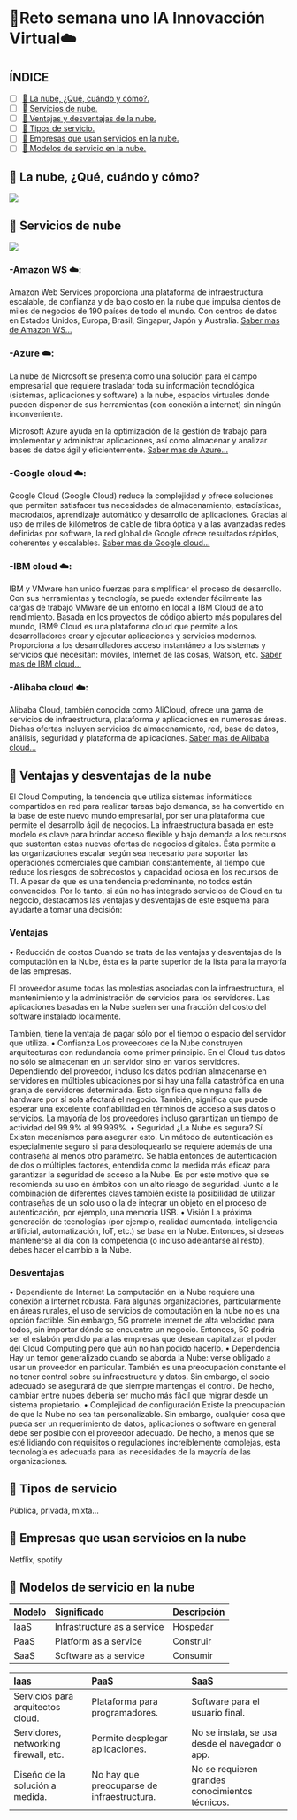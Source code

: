 # 🤖**Reto semana uno IA Innovacción Virtual**☁️

## ÍNDICE
* [ ] [👾 La nube, ¿Qué, cuándo y cómo?.](#-La-nube-qué-cuándo-y-cómo)
* [ ] [👾 Servicios de nube.](#-Servicios-de-nube)
* [ ] [👾 Ventajas y desventajas de la nube.](#-Ventajas-y-desventajas-de-la-nube)
* [ ] [👾 Tipos de servicio.](#-Tipos-de-servicio)
* [ ] [👾 Empresas que usan servicios en la nube.](#-Empresas-que-usan-servicios-en-la-nube)
* [ ] [👾 Modelos de servicio en la nube.](#-Modelos-de-servicio-en-la-nube)

## 👾 La nube, ¿Qué, cuándo y cómo?
![](./Images/cloud_c.jpg)

## 👾 Servicios de nube
![](./Images/clouds.png)
### -Amazon WS ☁️:
Amazon Web Services proporciona una plataforma de infraestructura escalable, de confianza y de bajo costo en la nube que impulsa cientos de miles de negocios de 190 países de todo el mundo. Con centros de datos en Estados Unidos, Europa, Brasil, Singapur, Japón y Australia.
[Saber mas de Amazon WS...](https://aws.amazon.com/es/)

### -Azure ☁️:
La nube de Microsoft se presenta como una solución para el campo empresarial que requiere trasladar toda su información tecnológica (sistemas, aplicaciones y software) a la nube, espacios virtuales donde pueden disponer de sus herramientas (con conexión a internet) sin ningún inconveniente.

Microsoft Azure ayuda en la optimización de la gestión de trabajo para implementar y administrar aplicaciones, así como almacenar y analizar bases de datos ágil y eficientemente.
[Saber mas de Azure...](https://azure.microsoft.com/es-mx/free/)

### -Google cloud ☁️:
Google Cloud (Google Cloud) reduce la complejidad y ofrece soluciones que permiten satisfacer tus necesidades de almacenamiento, estadísticas, macrodatos, aprendizaje automático y desarrollo de aplicaciones. Gracias al uso de miles de kilómetros de cable de fibra óptica y a las avanzadas redes definidas por software, la red global de Google ofrece resultados rápidos, coherentes y escalables.
[Saber mas de Google cloud...](https://cloud.google.com/)

### -IBM cloud ☁️:
IBM y VMware han unido fuerzas para simplificar el proceso de desarrollo. Con sus herramientas y tecnología, se puede extender fácilmente las cargas de trabajo VMware de un entorno en local a IBM Cloud de alto rendimiento. Basada en los proyectos de código abierto más populares del mundo, IBM® Cloud es una plataforma cloud que permite a los desarrolladores crear y ejecutar aplicaciones y servicios modernos. Proporciona a los desarrolladores acceso instantáneo a los sistemas y servicios que necesitan: móviles, Internet de las cosas, Watson, etc. 
[Saber mas de IBM cloud...](https://www.ibm.com/mx-es/cloud)

### -Alibaba cloud ☁️:
Alibaba Cloud, también conocida como AliCloud, ofrece una gama de servicios de infraestructura, plataforma y aplicaciones en numerosas áreas. Dichas ofertas incluyen servicios de almacenamiento, red, base de datos, análisis, seguridad y plataforma de aplicaciones.
[Saber mas de Alibaba cloud...](https://us.alibabacloud.com/)

## 👾 Ventajas y desventajas de la nube

El Cloud Computing, la tendencia que utiliza sistemas informáticos compartidos en red para realizar tareas bajo demanda, se ha convertido en la base de este nuevo mundo empresarial, por ser una plataforma que permite el desarrollo ágil de negocios.
La infraestructura basada en este modelo es clave para brindar acceso flexible y bajo demanda a los recursos que sustentan estas nuevas ofertas de negocios digitales. Ésta permite a las organizaciones escalar según sea necesario para soportar las operaciones comerciales que cambian constantemente, al tiempo que reduce los riesgos de sobrecostos y capacidad ociosa en los recursos de TI.
A pesar de que es una tendencia predominante, no todos están convencidos. Por lo tanto, si aún no has integrado servicios de Cloud en tu negocio, destacamos las ventajas y desventajas de este esquema para ayudarte a tomar una decisión:

### Ventajas
•	Reducción de costos
Cuando se trata de las ventajas y desventajas de la computación en la Nube, ésta es la parte superior de la lista para la mayoría de las empresas.

El proveedor asume todas las molestias asociadas con la infraestructura, el mantenimiento y la administración de servicios para los servidores. Las aplicaciones basadas en la Nube suelen ser una fracción del costo del software instalado localmente.

También, tiene la ventaja de pagar sólo por el tiempo o espacio del servidor que utiliza.
•	Confianza
Los proveedores de la Nube construyen arquitecturas con redundancia como primer principio. En el Cloud tus datos no sólo se almacenan en un servidor sino en varios servidores.
Dependiendo del proveedor, incluso los datos podrían almacenarse en servidores en múltiples ubicaciones por si hay una falla catastrófica en una granja de servidores determinada.
Esto significa que ninguna falla de hardware por sí sola afectará el negocio. También, significa que puede esperar una excelente confiabilidad en términos de acceso a sus datos o servicios. La mayoría de los proveedores incluso garantizan un tiempo de actividad del 99.9% al 99.999%.
•	Seguridad
¿La Nube es segura? Sí. Existen mecanismos para asegurar esto. Un método de autenticación es especialmente seguro si para desbloquearlo se requiere además de una contraseña al menos otro parámetro. Se habla entonces de autenticación de dos o múltiples factores, entendida como la medida más eficaz para garantizar la seguridad de acceso a la Nube.
Es por este motivo que se recomienda su uso en ámbitos con un alto riesgo de seguridad. Junto a la combinación de diferentes claves también existe la posibilidad de utilizar contraseñas de un solo uso o la de integrar un objeto en el proceso de autenticación, por ejemplo, una memoria USB.
•	Visión
La próxima generación de tecnologías (por ejemplo, realidad aumentada, inteligencia artificial, automatización, IoT, etc.) se basa en la Nube. Entonces, si deseas mantenerse al día con la competencia (o incluso adelantarse al resto), debes hacer el cambio a la Nube.

### Desventajas
•	Dependiente de Internet
La computación en la Nube requiere una conexión a Internet robusta. Para algunas organizaciones, particularmente en áreas rurales, el uso de servicios de computación en la nube no es una opción factible.
Sin embargo, 5G promete internet de alta velocidad para todos, sin importar dónde se encuentre un negocio. Entonces, 5G podría ser el eslabón perdido para las empresas que desean capitalizar el poder del Cloud Computing pero que aún no han podido hacerlo.
•	Dependencia
Hay un temor generalizado cuando se aborda la Nube: verse obligado a usar un proveedor en particular. También es una preocupación constante el no tener control sobre su infraestructura y datos.
Sin embargo, el socio adecuado se asegurará de que siempre mantengas el control. De hecho, cambiar entre nubes debería ser mucho más fácil que migrar desde un sistema propietario.
•	Complejidad de configuración
Existe la preocupación de que la Nube no sea tan personalizable. Sin embargo, cualquier cosa que pueda ser un requerimiento de datos, aplicaciones o software en general debe ser posible con el proveedor adecuado.
De hecho, a menos que se esté lidiando con requisitos o regulaciones increíblemente complejas, esta tecnología es adecuada para las necesidades de la mayoría de las organizaciones.



## 👾 Tipos de servicio
Pública, privada, mixta...

## 👾 Empresas que usan servicios en la nube
Netflix, spotify

## 👾 Modelos de servicio en la nube

| Modelo | Significado                 | Descripción |
| :---   | :---                        | :---        |
| IaaS   | Infrastructure as a service | Hospedar    |
| PaaS   | Platform as a service       | Construir   |
| SaaS   | Software as a service       | Consumir    |

| Iaas                                  | PaaS                                       | SaaS                                            |
| :---                                  | :---                                       | :---                                            |
| Servicios para arquitectos cloud.     | Plataforma para programadores.             | Software para el usuario final.                 |
| Servidores, networking firewall, etc. | Permite desplegar aplicaciones.            | No se instala, se usa desde el navegador o app. |
| Diseño de la solución a medida.       | No hay que preocuparse de infraestructura. | No se requieren grandes conocimientos técnicos. |
